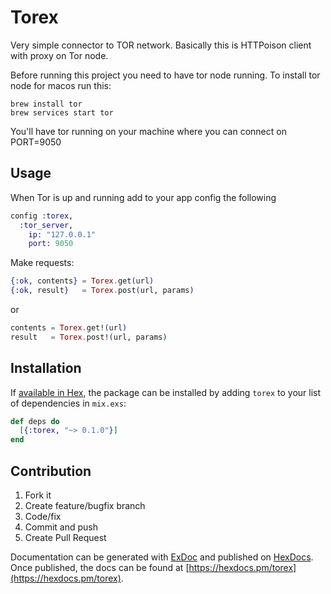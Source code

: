 # Torex

Very simple connector to TOR network. Basically this is HTTPoison client with proxy on Tor node.

Before running this project you need to have tor node running.
To install tor node for macos run this:

    brew install tor
    brew services start tor

You'll have tor running on your machine where you can connect on PORT=9050

## Usage

When Tor is up and running add to your app config the following

```elixir
config :torex,
  :tor_server,
    ip: "127.0.0.1"
    port: 9050
```

Make requests:

```elixir
{:ok, contents} = Torex.get(url)
{:ok, result}   = Torex.post(url, params)
```

or

```elixir
contents = Torex.get!(url)
result   = Torex.post!(url, params)
```

## Installation

If [available in Hex](https://hex.pm/docs/publish), the package can be installed
by adding `torex` to your list of dependencies in `mix.exs`:

```elixir
def deps do
  [{:torex, "~> 0.1.0"}]
end
```

## Contribution

1. Fork it
2. Create feature/bugfix branch
3. Code/fix
4. Commit and push
5. Create Pull Request

Documentation can be generated with [ExDoc](https://github.com/elixir-lang/ex_doc)
and published on [HexDocs](https://hexdocs.pm). Once published, the docs can
be found at [https://hexdocs.pm/torex](https://hexdocs.pm/torex).
